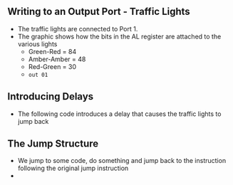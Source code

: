 ## Writing to an Output Port - Traffic Lights
- The traffic lights are connected to Port 1.
- The graphic shows how the bits in the AL register are attached to the various lights
    - Green-Red = 84
    - Amber-Amber = 48
    - Red-Green = 30
    - `out 01`

## Introducing Delays
- The following code introduces a delay that causes the traffic lights to jump back 

## The Jump Structure
- We jump to some code, do something and jump back to the instruction following the original jump instruction
- 